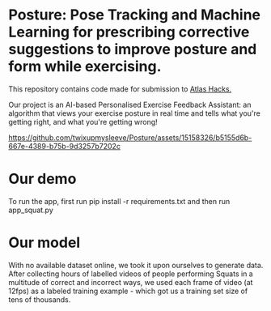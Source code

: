 
# Posture: Pose Tracking and Machine Learning for prescribing corrective suggestions to improve posture and form while exercising.

This repository contains code made for submission to [Atlas Hacks.](https://devpost.com/software/posture-w5670m)

Our project is an AI-based Personalised Exercise Feedback Assistant: an algorithm that views your exercise posture in real time and tells what you're getting right, and what you're getting wrong! 


https://github.com/twixupmysleeve/Posture/assets/15158326/b5155d6b-667e-4389-b75b-9d3257b7202c

# Our demo

To run the app, first run pip install -r requirements.txt and then run app_squat.py

# Our model

With no available dataset online, we took it upon ourselves to generate data. After collecting hours of labelled videos of people performing Squats in a multitude of correct and incorrect ways, we used each frame of video (at 12fps) as a labeled training example - which got us a training set size of tens of thousands. 

